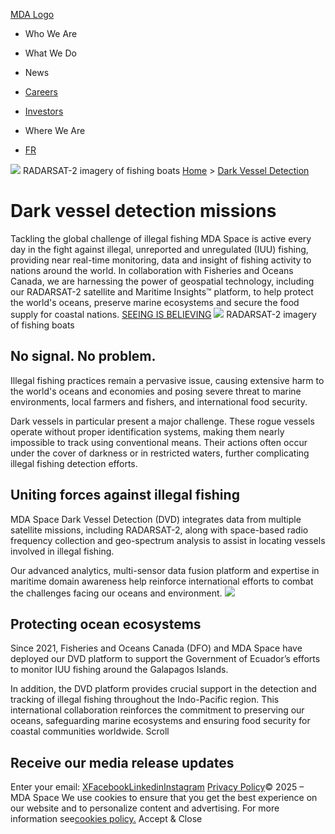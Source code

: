 [MDA Logo](https://mda.space/)
  * Who We Are
  * What We Do
  * News
  * [Careers](https://mda.space/careers)
  * [Investors](https://mda-en.investorroom.com/)
  * Where We Are


  * [FR](https://mda.space/fr/detection-navires-illegaux)


![](https://images.prismic.io/mda-corp/8da56ca0-02b4-42b1-99db-9495b536a80c_R2_Ultrafine_Vancouver.jpg?auto=compress%2Cformat&rect=0%2C412%2C4000%2C1467&w=3840&fit=max)
RADARSAT-2 imagery of fishing boats
[Home](https://mda.space/) > [Dark Vessel Detection](https://mda.space/dark-vessel)
# Dark vessel detection missions
Tackling the global challenge of illegal fishing MDA Space is active every day in the fight against illegal, unreported and unregulated (IUU) fishing, providing near real-time monitoring, data and insight of fishing activity to nations around the world. In collaboration with Fisheries and Oceans Canada, we are harnessing the power of geospatial technology, including our RADARSAT-2 satellite and Maritime Insights™ platform, to help protect the world's oceans, preserve marine ecosystems and secure the food supply for coastal nations.
[SEEING IS BELIEVING](https://mda.space/insights/seeing-is-believing)
![](https://images.prismic.io/mda-corp/70046523-9f15-4278-b9b0-51452648eeb5_Illegal+fishing+2.jpg?auto=compress%2Cformat&rect=0%2C0%2C1920%2C1080&w=3840&fit=max)
RADARSAT-2 imagery of fishing boats
## No signal. No problem.
Illegal fishing practices remain a pervasive issue, causing extensive harm to the world's oceans and economies and posing severe threat to marine environments, local farmers and fishers, and international food security.   
  
Dark vessels in particular present a major challenge. These rogue vessels operate without proper identification systems, making them nearly impossible to track using conventional means. Their actions often occur under the cover of darkness or in restricted waters, further complicating illegal fishing detection efforts. 
## Uniting forces against illegal fishing
MDA Space Dark Vessel Detection (DVD) integrates data from multiple satellite missions, including RADARSAT-2, along with space-based radio frequency collection and geo-spectrum analysis to assist in locating vessels involved in illegal fishing.   
  
Our advanced analytics, multi-sensor data fusion platform and expertise in maritime domain awareness help reinforce international efforts to combat the challenges facing our oceans and environment.
![](https://images.prismic.io/mda-corp/a83f13e6-6e1b-45ee-b4ae-35955d0bd607_Fishing+Boat.jpg?auto=compress%2Cformat&rect=0%2C0%2C1920%2C1080&w=3840&fit=max)
## Protecting ocean ecosystems
Since 2021, Fisheries and Oceans Canada (DFO) and MDA Space have deployed our DVD platform to support the Government of Ecuador’s efforts to monitor IUU fishing around the Galapagos Islands.   
  
In addition, the DVD platform provides crucial support in the detection and tracking of illegal fishing throughout the Indo-Pacific region. This international collaboration reinforces the commitment to preserving our oceans, safeguarding marine ecosystems and ensuring food security for coastal communities worldwide.
Scroll
## Receive our media release updates
Enter your email:
[X](https://www.x.com/mda_space)[Facebook](https://www.facebook.com/MDAspace)[Linkedin](https://www.linkedin.com/company/mdaspace)[Instagram](https://www.instagram.com/mda_space)
[Privacy Policy](https://mda.space/privacy-policy)© 2025 – MDA Space
We use cookies to ensure that you get the best experience on our website and to personalize content and advertising. For more information see[cookies policy.](https://mda.space/privacy-policy)
Accept & Close
